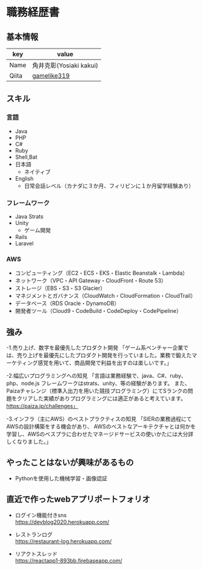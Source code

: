 # 職務経歴書
## 基本情報
|key|value|
|---|-----|
|Name|角井克彰(Yosiaki kakui)|
|Qiita|[gamelike319](https://qiita.com/gamelike319)|


## スキル
### 言語
- Java
- PHP
- C#
- Ruby
- Shell,Bat
- 日本語
  - ネイティブ
- English
  - 日常会話レベル（カナダに３か月、フィリピンに１か月留学経験あり）


### フレームワーク
- Java Strats
- Unity
  - ゲーム開発
- Rails
- Laravel

### AWS
- コンピューティング（EC2・ECS・EKS・Elastic Beanstalk・Lambda）
- ネットワーク（VPC・API Gateway・CloudFront・Route 53）
- ストレージ（EBS・S3・S3 Glacier）
- マネジメントとガバナンス（CloudWatch・CloudFormation・CloudTrail）
- データベース（RDS Oracle・DynamoDB）
- 開発者ツール（Cloud9・CodeBuild・CodeDeploy・CodePipeline）


## 強み
-1.売り上げ、数字を最優先したプロダクト開発
「ゲーム系ベンチャー企業では、売り上げを最優先にしたプロダクト開発を行っていました。業務で鍛えたマーケティング感覚を用いて、商品開発で利益を出すのは楽しいです。」

-2.幅広いプログラミングへの知見
「言語は業務経験で、java、C#、ruby、php、node.js
フレームワークはstrats、unity、等の経験があります。
また、Paizaチャレンジ（標準入出力を用いた競技プログラミング）にてSランクの問題をクリアした実績がありプログラミングには適正があると考えています。
https://paiza.jp/challenges」

-3.インフラ（主にAWS）のベストプラクティスの知見
「SIERの業務過程にてAWSの設計構築をする機会があり、
AWSのベストなアーキテクチャとは何かを学習し、AWSのベスプラに合わせたマネージドサービスの使いかたには大分詳しくなりました。」


## やったことはないが興味があるもの
- Pythonを使用した機械学習・画像認証


## 直近で作ったwebアプリポートフォリオ


- ログイン機能付きsns<br>
https://devblog2020.herokuapp.com/


- レストランログ<br>
https://restaurant-log.herokuapp.com/


- リアクトスレッド<br>
https://reactapp1-893bb.firebaseapp.com/
